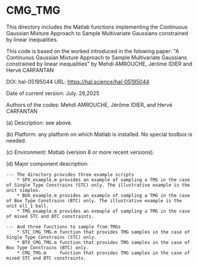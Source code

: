 # CMG_TMG
This directory includes the Matlab functions implementing the Continuous Gaussian Mixture Approach to Sample Multivariate Gaussians constrained by linear inequalities.

This code is based on the worked introduced in the folowing paper: 
"A Continuous Gaussian Mixture Approach to Sample Multivariate Gaussians constrained by linear inequalities" by Mehdi AMROUCHE, Jérôme IDIER and Hervé CARFANTAN

DOI: hal-05195044
URL: https://hal.science/hal-05195044

Date of current version: July. 29,2025

Authors of the codes:
Mehdi AMROUCHE, Jérôme IDIER, and Hervé CARFANTAN 

(a) Description: see above.

(b) Platform: any platform on which Matlab is installed. No special toolbox is needed.

(c) Environment: Matlab (version 8 or more recent versions).

(d) Major component description:

    --- The directory provides three example scripts
        * SPX_example.m provides an example of sampling a TMG in the case of Single Type Constrains (STC) only. The illustrative example is the unit simplex.
        * BOX_example.m provides an example of sampling a TMG in the case of Box Type Constrains (BTC) only. The illustrative example is the unit ell_1 ball.
        * TMG_example.m provides an exmaple of sampling a TMG in the case of mixed STC and BTC constraints.

    --- And three functions to sample from TMGs
        * STC_CMG_TMG.m function that provides TMG samples in the case of Single Type Constrains (STC) only.
        * BTX_CMG_TMG.m function that provides TMG samples in the case of Box Type Constrains (BTC) only.
        * CMG_TMG.m     function that provides TMG samples in the case of mixed STC and BTC constraints.

